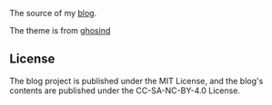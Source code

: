 
The source of my [blog](https://momo4826.github.io).

The theme is from [ghosind](https://github.com/ghosind/ghosind)
## License

The blog project is published under the MIT License, and the blog's contents are published under the CC-SA-NC-BY-4.0 License.
